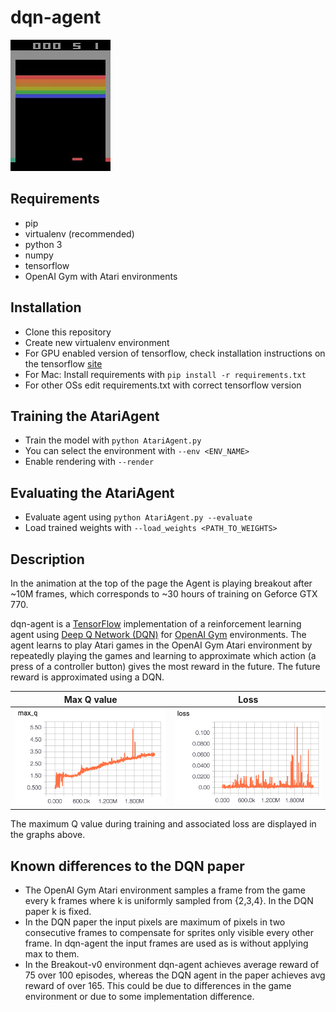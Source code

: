 dqn-agent
=========

![Agent playing Breakout](/images/breakout.gif?raw=true)

Requirements
------------
* pip
* virtualenv (recommended)
* python 3
* numpy
* tensorflow
* OpenAI Gym with Atari environments

Installation
------------
* Clone this repository
* Create new virtualenv environment
* For GPU enabled version of tensorflow, check installation instructions on the tensorflow [site](https://www.tensorflow.org/versions/r0.11/get_started/os_setup.html)
* For Mac: Install requirements with `pip install -r requirements.txt`
* For other OSs edit requirements.txt with correct tensorflow version

Training the AtariAgent
-----------------------
* Train the model with `python AtariAgent.py`
* You can select the environment with `--env <ENV_NAME>`
* Enable rendering with `--render`

Evaluating the AtariAgent
-------------------------
* Evaluate agent using `python AtariAgent.py --evaluate`
* Load trained weights with `--load_weights <PATH_TO_WEIGHTS>`

Description
-----------
In the animation at the top of the page the Agent is playing breakout after ~10M frames, which corresponds to ~30 hours of training on Geforce GTX 770.

dqn-agent is a [TensorFlow](https://www.tensorflow.org/) implementation of a reinforcement learning agent using [Deep Q Network (DQN)](https://arxiv.org/abs/1312.5602) for [OpenAI Gym](https://gym.openai.com/) environments. The agent learns to play Atari games in the OpenAI Gym Atari environment by repeatedly playing the games and learning to approximate which action (a press of a controller button) gives the most reward in the future. The future reward is approximated using a DQN.

Max Q value                                                 |  Loss
:----------------------------------------------------------:|:-------------------------------------------------:
![Max Q value during training](/images/max_q.png?raw=true)  | ![Loss during training](/images/loss.png?raw=true)

The maximum Q value during training and associated loss are displayed in the graphs above.

Known differences to the DQN paper
----------------------------------
* The OpenAI Gym Atari environment samples a frame from the game every k frames where k is uniformly sampled from {2,3,4}. In the DQN paper k is fixed.
* In the DQN paper the input pixels are maximum of pixels in two consecutive frames to compensate for sprites only visible every other frame. In dqn-agent the input frames are used as is without applying max to them.
* In the Breakout-v0 environment dqn-agent achieves average reward of 75 over 100 episodes, whereas the DQN agent in the paper achieves avg reward of over 165. This could be due to differences in the game environment or due to some implementation difference.
